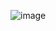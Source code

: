 ![image](https://github.com/avinash201199/Login-Signup-templates/assets/61057666/edd5e1cd-0a95-4f09-81c3-9142aba59d07)
